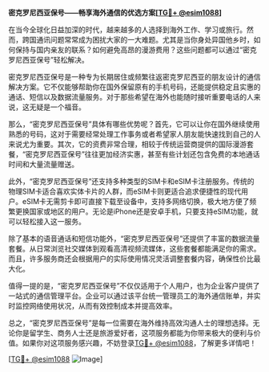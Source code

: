 **密克罗尼西亚保号——畅享海外通信的优选方案[[TG💪+ @esim1088](https://t.me/s/esim1088)]**

在当今全球化日益加深的时代，越来越多的人选择到海外工作、学习或旅行。然而，跨国通讯问题常常成为困扰大家的一大难题。尤其是当你身处异国他乡时，如何保持与国内亲友的联系？如何避免高昂的漫游费用？这些问题都可以通过“密克罗尼西亚保号”轻松解决。

密克罗尼西亚保号是一种专为长期居住或频繁往返密克罗尼西亚的朋友设计的通信解决方案。它不仅能够帮助你在国外保留原有的手机号码，还能提供稳定且实惠的通话、短信以及数据流量服务。对于那些希望在海外也能随时接听重要电话的人来说，这无疑是一个福音。

那么，“密克罗尼西亚保号”具体有哪些优势呢？首先，它可以让你在国外继续使用熟悉的号码，这对于需要经常处理工作事务或者希望家人朋友能快速找到自己的人来说尤为重要。其次，它的资费非常合理，相较于传统运营商提供的国际漫游套餐，“密克罗尼西亚保号”往往更加经济实惠，甚至有些计划还包含免费的本地通话时间和大量流量赠送。

此外，“密克罗尼西亚保号”还支持多种类型的SIM卡和eSIM卡注册服务。传统的物理SIM卡适合喜欢实体卡片的人群，而eSIM卡则更适合追求便捷性的现代用户。eSIM卡无需剪卡即可直接下载至设备中，支持多网络切换，极大地方便了频繁更换国家或地区的用户。无论是iPhone还是安卓手机，只要支持eSIM功能，就可以轻松接入这一服务。

除了基本的语音通话和短信功能外，“密克罗尼西亚保号”还提供了丰富的数据流量套餐。从日常浏览社交媒体到观看高清视频流媒体，这些套餐都能满足你的需求。而且，许多服务商还会根据用户的实际使用情况灵活调整套餐内容，确保性价比最大化。

值得一提的是，“密克罗尼西亚保号”不仅仅适用于个人用户，也为企业客户提供了一站式的通信管理平台。企业可以通过该平台统一管理员工的海外通信账单，并实时监控网络使用状况，从而有效控制成本并提高效率。

总之，“密克罗尼西亚保号”是每一位需要在海外维持高效沟通人士的理想选择。无论你是留学生、商务人士还是旅游爱好者，这项服务都能为你带来极大的便利与价值。如果你对这项服务感兴趣，不妨登录[TG💪+ @esim1088](https://t.me/s/esim1088)，了解更多详情吧！

[[TG💪+ @esim1088](https://t.me/s/esim1088) ![Image](https://i.postimg.cc/4NQfJmqS/Snipaste-2025-05-13-00-14-12.png)]